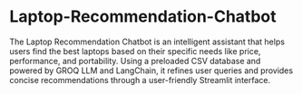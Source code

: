 # Laptop-Recommendation-Chatbot
The Laptop Recommendation Chatbot is an intelligent assistant that helps users find the best laptops based on their specific needs like price, performance, and portability. Using a preloaded CSV database and powered by GROQ LLM and LangChain, it refines user queries and provides concise recommendations through a user-friendly Streamlit interface.
